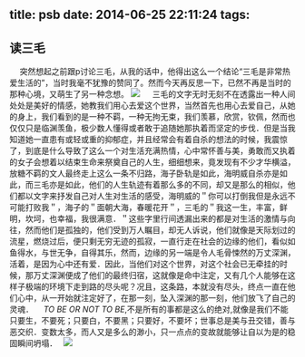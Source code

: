 title: psb
date: 2014-06-25 22:11:24
tags:
---
## **读三毛**
 　  突然想起之前跟p讨论三毛，从我的话中，他得出这么一个结论“三毛是非常热爱生活的”，当时我毫不犹豫的赞同了。然而今天再反思一下，已然不再是当时的那种心境，又萌生了另一种念想。
 ![](http://ww4.sinaimg.cn/large/3c109a43jw1e3zldt6hcej20ip0cet9o.jpg)
 　 三毛的文字无时无刻不在透露出一种人间处处是美好的情感，她教我们用心去爱这个世界，当然首先也用心去爱自己，从她的身上，我们看到的是一种不羁，一种无拘无束，我们羡慕，欣赏，钦佩，然而也仅仅只是临渊羡鱼，极少数人懂得或者敢于追随她那执着而坚定的步伐．但是当我知道她一直患有或轻或重的抑郁症，并且经常会有着自杀的想法的时候，我震惊了，到底是什么导致了这么一个对生活充满热情，心中常怀善与美，勇敢而又执着的女子会想着以结束生命来祭奠自己的人生，细细想来，竟发现有不少才华横溢，放糖不羁的文人最终走上这么一条不归路，海子卧轨是如此，海明威自杀亦是如此，而三毛亦是如此，他们的人生轨迹有着那么多的不同，却又是那么的相似，他们都以文字来抒发自己对人生对生活的感受，海明威的＂你可以打倒我但是永远不可能打败我＂，海子的＂面朝大海，春暖花开＂，三毛的＂我这一生，丰富，鲜明，坎坷，也幸福，我很满意．＂这些字里行间透漏出来的都是对生活的激情与向往，然而他们是孤独的，他们受到万人瞩目，却无人诉说，他们就像是天际划过的流星，燃烧过后，便只剩无穷无迹的孤寂，一直行走在社会的边缘的他们，看似如鱼得水，与世无争，自得其乐，然而，边缘的另一端是令人毛骨悚然的万丈深渊，活着，是因为心中还有爱．因此，当他们对这个世界，对这个社会已无牵挂的时候，那万丈深渊便成了他们的最终归宿，这就像是命中注定，又有几个人能够在这样子极端的环境下走到路的尽头呢？况且，这条路，本就没有尽头，终点一直在他们心中，从一开始就注定好了，在那一刻，坠入深渊的那一刻，他们放飞了自己的灵魂．
	    　*TO BE OR NOT TO BE*,不是所有的事都是这么的绝对,就像是我们不能只要生，不要死；只要白，不要黑；只要好，不要坏；世事总是美与丑交错，善与恶交织．变数太多，而人又是多么的渺小，只一点点的变故就能够让自以为是的稳固瞬间坍塌．　
![](http://imagexinli.b0.upaiyun.com/20120607/2303172e65483f1f183cf3.jpg!600)

